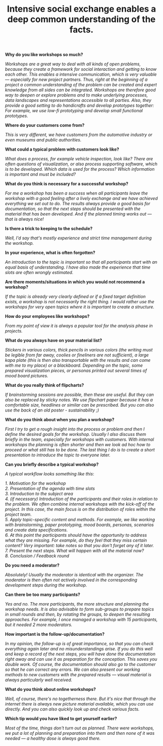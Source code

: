 ﻿---
layout: interview
title: "Intensive social exchange enables a deep common understanding of the facts."
teaser: An interview with Franziska Hannß about what makes a good workshop and what experiences she has made over the years in workshops with her team and customers. Franziska, who holds a degree in media informatics, is authorized signatory for creation at the <a href="https://visualistik.de/">Gesellschaft für Technische Visualistik</a> (GTV) in Dresden and research assistant professor for media design. 
image: /sci-knowledge-base/assets/img/franziska-hannss.png
image-credits: Franziska Hannß
permalink: /interview-workshops/
---

**Why do you like workshops so much?**

*Workshops are a great way to deal with all kinds of open problems, because they create a framework for social interaction and getting to know each other. This enables a intensive communication, which is very valuable — especially for new project partners. Thus, right at the beginning of a project a common understanding of the problem can be created and expert knowledge from all sides can be integrated. Workshops are therefore good way to deepen or explore problems and to make underlying processes, data landscapes and representations accessible to all parties. Also, they provide a good setting to do handicrafts and develop prototypes together: For example, we use low-fi prototyping and develop small functional prototypes.* 

**Where do your customers come from?**

*This is very different, we have customers from the automotive industry or even museums and public authorities.*

**What could a typical problem with customers look like?**

*What does a process, for example vehicle inspection, look like? There are often questions of visualization, or also process supporting software, which is to be developed. Which data is used for the process? Which information is important and must be included?*

**What do you think is necessary for a successful workshop?**

*For me a workshop has been a success when all participants leave the workshop with a good feeling after a lively exchange and we have achieved everything we set out to do. The results always provide a good basis for documentation, so that the next steps should be presented with the material that has been developed. And if the planned timing works out — that is always nice!* 

**Is there a trick to keeping to the schedule?**

*Well, I'd say that's mostly experience and strict time management during the workshop.*

**In your experience, what is often forgotten?**

*An introduction to the topic is important so that all participants start with an equal basis of understanding. I have also made the experience that time slots are often wrongly estimated.* 

**Are there moments/situations in which you would not recommend a workshop?**

*If the topic is already very clearly defined or if a fixed target definition exists, a workshop is not necessarily the right thing. I would rather use the workshops for very open topics where it is important to create a structure.* 

**How do your employees like workshops?**

*From my point of view it is always a popular tool for the analysis phase in projects.* 

**What do you always have on your material list?**

*Stickers in various colors, thick pencils in various colors (the writing must be legible from far away, coolies or fineliners are not sufficient), a large kapa plate (this is then also transportable with the results and can come with me to my place) or a blackboard. Depending on the topic, some prepared visualization pieces, or personas printed out several times of mood board pictures.* 

**What do you really think of flipcharts?**

*If brainstorming sessions are possible, then these are useful. But they can also be replaced by sticky notes. We use flipchart paper because it has a comfortable size, headlines or similar can be prescribed. But you can also use the back of an old poster - sustainability ;)* 

**What do you think about when you plan a workshop?**

*First I try to get a rough insight into the process or problem and then I define the desired goals for the workshop. Usually I also discuss them briefly in the team, especially for workshops with customers. With internal workshops the planning is often shorter and then we look ad hoc how to proceed or what still has to be done. The last thing I do is to create a short presentation to introduce the topic to everyone later.* 

**Can you briefly describe a typical workshop?**

*A typical workflow looks something like this*:    

*1. Motivation for the workshop*  
*2. Presentation of the agenda with time slots*  
*3. Introduction to the subject area*  
*4. (if necessary) Introduction of the participants and their roles in relation to the problem. We often combine internal workshops with the kick-off of the project. In this case, the main focus is on the distribution of roles within the project team.*  
*5. Apply topic-specific content and methods. For example, we like working with brainstorming, paper prototyping, mood boards, personas, scenarios and create data specifications.*  
*6. At this point the participants should have the opportunity to address what they are missing. For example, do they feel that they miss certain content? Very important: take notes so that you don't forget any of it later.*  
*7. Present the next steps. What will happen with all the material now?*  
*8. Conclusion / Feedback round*   

**Do you need a moderator?**

*Absolutely!  Usually the moderator is identical with the organizer. The moderator is then often not actively involved in the corresponding development steps during the workshop.* 

**Can there be too many participants?**

*Yes and no. The more participants, the more structure and planning the workshop needs. It is also advisable to form sub-groups to prepare topics in small rounds and then, by rotating the groups, to deepen the resulting approaches. For example, I once managed a workshop with 15 participants, but it needed 2 more moderators.* 

**How important is the follow-up/documentation?**

*In my opinion, the follow-up is of great importance, so that you can check everything again later and no misunderstandings arise. If you do this well and keep a record of the next steps, you will have done the documentation right away and can use it as preparation for the conception. This saves you double work. Of course, the documentation should also go to the customer so that he can correct any errors. We can also present our working methods to new customers with the prepared results — visual material is always particularly well received.* 

**What do you think about online workshops?**

*Well, of course, there's no togetherness there. But it's nice that through the internet there is always new picture material available, which you can use directly. And you can also quickly look up and check various facts.* 

**Which tip would you have liked to get yourself earlier?**

*Most of the time, things don't turn out as planned. There were workshops, we put a lot of planning and preparation into them and then none of it was needed — a healthy dose is always good there.* 

